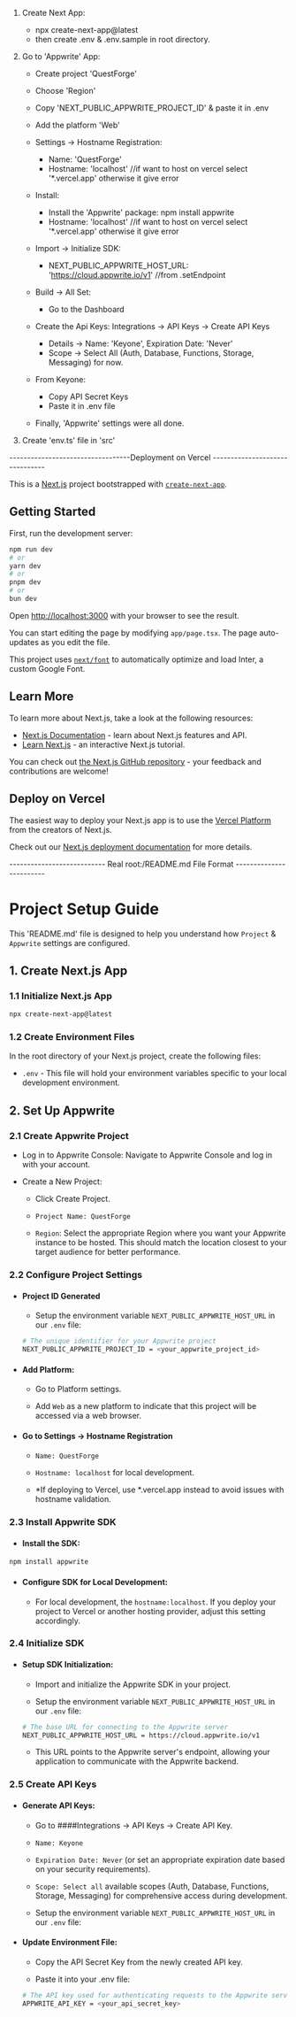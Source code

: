 1. Create Next App:
    - npx create-next-app@latest
    - then create .env & .env.sample in root directory.

2. Go to 'Appwrite' App:

    - Create project 'QuestForge'
    - Choose 'Region'
    - Copy 'NEXT_PUBLIC_APPWRITE_PROJECT_ID' & paste it in .env
    
    - Add the platform 'Web'
    
    - Settings -> Hostname Registration:
        + Name: 'QuestForge'
        + Hostname: 'localhost'          //if want to host on vercel select '*.vercel.app' otherwise it give error

    - Install:
        + Install the 'Appwrite' package: npm install appwrite
        + Hostname: 'localhost'          //if want to host on vercel select '*.vercel.app' otherwise it give error

    - Import -> Initialize SDK:
        + NEXT_PUBLIC_APPWRITE_HOST_URL: 'https://cloud.appwrite.io/v1'          //from .setEndpoint

    - Build -> All Set:
        + Go to the Dashboard

    - Create the Api Keys: Integrations -> API Keys -> Create API Keys
        + Details -> Name: 'Keyone', Expiration Date: 'Never'
        + Scope -> Select All (Auth, Database, Functions, Storage, Messaging) for now.

    - From Keyone:
        + Copy API Secret Keys
        + Paste it in .env file

    - Finally, 'Appwrite' settings were all done.

3. Create 'env.ts' file in 'src'










----------------------------------Deployment on Vercel -------------------------------


This is a [Next.js](https://nextjs.org/) project bootstrapped with [`create-next-app`](https://github.com/vercel/next.js/tree/canary/packages/create-next-app).

## Getting Started

First, run the development server:

```bash
npm run dev
# or
yarn dev
# or
pnpm dev
# or
bun dev
```

Open [http://localhost:3000](http://localhost:3000) with your browser to see the result.

You can start editing the page by modifying `app/page.tsx`. The page auto-updates as you edit the file.

This project uses [`next/font`](https://nextjs.org/docs/basic-features/font-optimization) to automatically optimize and load Inter, a custom Google Font.

## Learn More

To learn more about Next.js, take a look at the following resources:

- [Next.js Documentation](https://nextjs.org/docs) - learn about Next.js features and API.
- [Learn Next.js](https://nextjs.org/learn) - an interactive Next.js tutorial.

You can check out [the Next.js GitHub repository](https://github.com/vercel/next.js/) - your feedback and contributions are welcome!

## Deploy on Vercel

The easiest way to deploy your Next.js app is to use the [Vercel Platform](https://vercel.com/new?utm_medium=default-template&filter=next.js&utm_source=create-next-app&utm_campaign=create-next-app-readme) from the creators of Next.js.

Check out our [Next.js deployment documentation](https://nextjs.org/docs/deployment) for more details.












--------------------------- Real root:/README.md File Format ------------------------

# Project Setup Guide

This 'README.md' file is designed to help you understand how `Project` & `Appwrite` settings are configured.

## 1. Create Next.js App

  ### 1.1 Initialize Next.js App

  ```bash
  npx create-next-app@latest
  ```

  ### 1.2 Create Environment Files

  In the root directory of your Next.js project, create the following files:
  - `.env` - This file will hold your environment variables specific to your local development environment.

## 2. Set Up Appwrite

  ### 2.1 Create Appwrite Project

  - Log in to Appwrite Console: Navigate to Appwrite Console and log in with your account.
    
  - Create a New Project:
      
      - Click Create Project.
      
      - `Project Name: QuestForge`
      
      - `Region`: Select the appropriate Region where you want your Appwrite instance to be hosted. This should match the location closest           to your target audience for better performance.
      
  ### 2.2 Configure Project Settings

  - #### Project ID Generated
    
      - Setup the environment variable `NEXT_PUBLIC_APPWRITE_HOST_URL` in our `.env` file:
    
      ```bash
      # The unique identifier for your Appwrite project
      NEXT_PUBLIC_APPWRITE_PROJECT_ID = <your_appwrite_project_id>
      ```
      
  - #### Add Platform:
    
      - Go to Platform settings.
        
      - Add `Web` as a new platform to indicate that this project will be accessed via a web browser.
        
  - #### Go to Settings -> Hostname Registration
    
      - `Name: QuestForge`
        
      - `Hostname: localhost` for local development.
        
      - *If deploying to Vercel, use *.vercel.app instead to avoid issues with hostname validation.

  ### 2.3 Install Appwrite SDK

  - #### Install the SDK:
    
  ```bash
  npm install appwrite
  ```
        
  - #### Configure SDK for Local Development:
    
      - For local development, the `hostname:localhost`. If you deploy your project to Vercel or another hosting provider, adjust this              setting accordingly.
  
  ### 2.4 Initialize SDK

  - #### Setup SDK Initialization:

      - Import and initialize the Appwrite SDK in your project.
      
      - Setup the environment variable `NEXT_PUBLIC_APPWRITE_HOST_URL` in our `.env` file:
    
      ```bash
      # The base URL for connecting to the Appwrite server
      NEXT_PUBLIC_APPWRITE_HOST_URL = https://cloud.appwrite.io/v1
      ```

      - This URL points to the Appwrite server's endpoint, allowing your application to communicate with the Appwrite backend.

    
  ### 2.5 Create API Keys

  - #### Generate API Keys:

      - Go to ####Integrations -> API Keys -> Create API Key.
      
      - `Name: Keyone`
        
      - `Expiration Date: Never` (or set an appropriate expiration date based on your security requirements).
        
      - `Scope: Select all` available scopes (Auth, Database, Functions, Storage, Messaging) for comprehensive access during development.
      
      - Setup the environment variable `NEXT_PUBLIC_APPWRITE_HOST_URL` in our `.env` file:
   
  - #### Update Environment File:

      - Copy the API Secret Key from the newly created API key.
      
      - Paste it into your .env file:
      
      ```bash
      # The API key used for authenticating requests to the Appwrite server
      APPWRITE_API_KEY = <your_api_secret_key>
      ```






   

